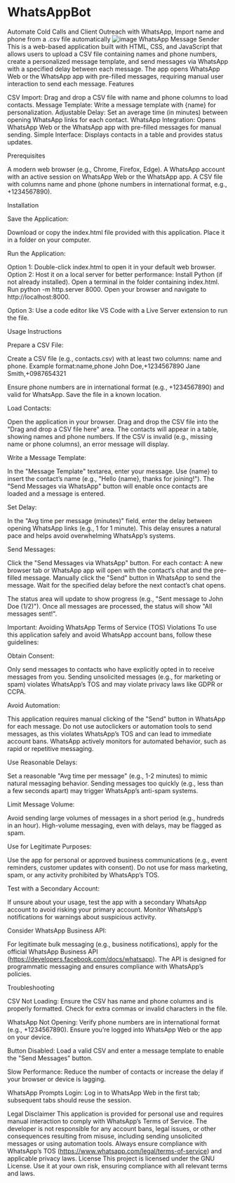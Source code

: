# WhatsAppBot
Automate Cold Calls and Client Outreach with WhatsApp, Import name and phone from a .csv file automatically
![image](https://github.com/user-attachments/assets/f1706863-e69d-424a-b6bd-487e8097b323)
WhatsApp Message Sender
This is a web-based application built with HTML, CSS, and JavaScript that allows users to upload a CSV file containing names and phone numbers, create a personalized message template, and send messages via WhatsApp with a specified delay between each message. The app opens WhatsApp Web or the WhatsApp app with pre-filled messages, requiring manual user interaction to send each message.
Features

CSV Import: Drag and drop a CSV file with name and phone columns to load contacts.
Message Template: Write a message template with {name} for personalization.
Adjustable Delay: Set an average time (in minutes) between opening WhatsApp links for each contact.
WhatsApp Integration: Opens WhatsApp Web or the WhatsApp app with pre-filled messages for manual sending.
Simple Interface: Displays contacts in a table and provides status updates.

Prerequisites

A modern web browser (e.g., Chrome, Firefox, Edge).
A WhatsApp account with an active session on WhatsApp Web or the WhatsApp app.
A CSV file with columns name and phone (phone numbers in international format, e.g., +1234567890).

Installation

Save the Application:

Download or copy the index.html file provided with this application.
Place it in a folder on your computer.


Run the Application:

Option 1: Double-click index.html to open it in your default web browser.
Option 2: Host it on a local server for better performance:
Install Python (if not already installed).
Open a terminal in the folder containing index.html.
Run python -m http.server 8000.
Open your browser and navigate to http://localhost:8000.


Option 3: Use a code editor like VS Code with a Live Server extension to run the file.



Usage Instructions

Prepare a CSV File:

Create a CSV file (e.g., contacts.csv) with at least two columns: name and phone.
Example format:name,phone
John Doe,+1234567890
Jane Smith,+0987654321


Ensure phone numbers are in international format (e.g., +1234567890) and valid for WhatsApp.
Save the file in a known location.


Load Contacts:

Open the application in your browser.
Drag and drop the CSV file into the "Drag and drop a CSV file here" area.
The contacts will appear in a table, showing names and phone numbers.
If the CSV is invalid (e.g., missing name or phone columns), an error message will display.


Write a Message Template:

In the "Message Template" textarea, enter your message.
Use {name} to insert the contact’s name (e.g., "Hello {name}, thanks for joining!").
The "Send Messages via WhatsApp" button will enable once contacts are loaded and a message is entered.


Set Delay:

In the "Avg time per message (minutes)" field, enter the delay between opening WhatsApp links (e.g., 1 for 1 minute).
This delay ensures a natural pace and helps avoid overwhelming WhatsApp’s systems.


Send Messages:

Click the "Send Messages via WhatsApp" button.
For each contact:
A new browser tab or WhatsApp app will open with the contact’s chat and the pre-filled message.
Manually click the "Send" button in WhatsApp to send the message.
Wait for the specified delay before the next contact’s chat opens.


The status area will update to show progress (e.g., "Sent message to John Doe (1/2)").
Once all messages are processed, the status will show "All messages sent!".



Important: Avoiding WhatsApp Terms of Service (TOS) Violations
To use this application safely and avoid WhatsApp account bans, follow these guidelines:

Obtain Consent:

Only send messages to contacts who have explicitly opted in to receive messages from you.
Sending unsolicited messages (e.g., for marketing or spam) violates WhatsApp’s TOS and may violate privacy laws like GDPR or CCPA.


Avoid Automation:

This application requires manual clicking of the "Send" button in WhatsApp for each message. Do not use autoclickers or automation tools to send messages, as this violates WhatsApp’s TOS and can lead to immediate account bans.
WhatsApp actively monitors for automated behavior, such as rapid or repetitive messaging.


Use Reasonable Delays:

Set a reasonable "Avg time per message" (e.g., 1-2 minutes) to mimic natural messaging behavior.
Sending messages too quickly (e.g., less than a few seconds apart) may trigger WhatsApp’s anti-spam systems.


Limit Message Volume:

Avoid sending large volumes of messages in a short period (e.g., hundreds in an hour).
High-volume messaging, even with delays, may be flagged as spam.


Use for Legitimate Purposes:

Use the app for personal or approved business communications (e.g., event reminders, customer updates with consent).
Do not use for mass marketing, spam, or any activity prohibited by WhatsApp’s TOS.


Test with a Secondary Account:

If unsure about your usage, test the app with a secondary WhatsApp account to avoid risking your primary account.
Monitor WhatsApp’s notifications for warnings about suspicious activity.


Consider WhatsApp Business API:

For legitimate bulk messaging (e.g., business notifications), apply for the official WhatsApp Business API (https://developers.facebook.com/docs/whatsapp).
The API is designed for programmatic messaging and ensures compliance with WhatsApp’s policies.



Troubleshooting

CSV Not Loading:
Ensure the CSV has name and phone columns and is properly formatted.
Check for extra commas or invalid characters in the file.


WhatsApp Not Opening:
Verify phone numbers are in international format (e.g., +1234567890).
Ensure you’re logged into WhatsApp Web or the app on your device.


Button Disabled:
Load a valid CSV and enter a message template to enable the "Send Messages" button.


Slow Performance:
Reduce the number of contacts or increase the delay if your browser or device is lagging.


WhatsApp Prompts Login:
Log in to WhatsApp Web in the first tab; subsequent tabs should reuse the session.



Legal Disclaimer
This application is provided for personal use and requires manual interaction to comply with WhatsApp’s Terms of Service. The developer is not responsible for any account bans, legal issues, or other consequences resulting from misuse, including sending unsolicited messages or using automation tools. Always ensure compliance with WhatsApp’s TOS (https://www.whatsapp.com/legal/terms-of-service) and applicable privacy laws.
License
This project is licensed under the GNU License. Use it at your own risk, ensuring compliance with all relevant terms and laws.

